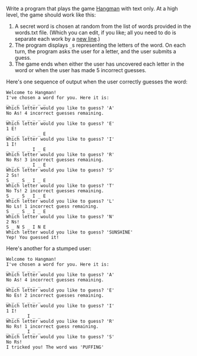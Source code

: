 Write a program that plays the game <a href='http://en.wikipedia.org/wiki/Hangman'>Hangman</a> with text only. At a high level, the game should work like this: 

1. A secret word is chosen at random from the list of words provided in the words.txt file. (Which you can edit, if you like; all you need to do is separate each work by a <a href='http://en.wikipedia.org/wiki/Newline'>new line</a>.)
2. The program displays <code>_</code>s representing the letters of the word.
On each turn, the program asks the user for a letter, and the user submits a guess.
3. The game ends when either the user has uncovered each letter in the word or when the user has made 5 incorrect guesses.

Here's one sequence of output when the user correctly guesses the word:

<pre class='prettyprint'><code>Welcome to Hangman!<br />I've chosen a word for you. Here it is:<br />_ _ _ _ _ _ _ _<br />Which letter would you like to guess? 'A'<br />No As! 4 incorrect guesses remaining.<br />_ _ _ _ _ _ _ _<br />Which letter would you like to guess? 'E'<br />1 E!<br />_ _ _ _ _ _ _ E<br />Which letter would you like to guess? 'I'<br />1 I!<br />_ _ _ _ _ I _ E<br />Which letter would you like to guess? 'R'<br />No Rs! 3 incorrect guesses remaining.<br />_ _ _ _ _ I _ E<br />Which letter would you like to guess? 'S'<br />2 Ss!<br />S _ _ S _ I _ E<br />Which letter would you like to guess? 'T'<br />No Ts! 2 incorrect guesses remaining.<br />S _ _ S _ I _ E<br />Which letter would you like to guess? 'L'<br />No Ls! 1 incorrect guess remaining.<br />S _ _ S _ I _ E<br />Which letter would you like to guess? 'N'<br />2 Ns!<br />S _ N S _ I N E<br />Which letter would you like to guess? 'SUNSHINE'<br />Yep! You guessed it!</code></pre><p>Here's another for a stumped user:</p><p><pre class='prettyprint'><code>Welcome to Hangman!<br />I've chosen a word for you. Here it is:<br />_ _ _ _ _ _ _<br />Which letter would you like to guess? 'A'<br />No As! 4 incorrect guesses remaining.<br />_ _ _ _ _ _ _<br />Which letter would you like to guess? 'E'<br />No Es! 2 incorrect guesses remaining.<br />_ _ _ _ _ _ _<br />Which letter would you like to guess? 'I'<br />1 I!<br />_ _ _ _ I _ _<br />Which letter would you like to guess? 'R'<br />No Rs! 1 incorrect guess remaining.<br />_ _ _ _ I _ _<br />Which letter would you like to guess? 'S'<br />No Rs!<br />I tricked you! The word was 'PUFFING'</code></pre>
